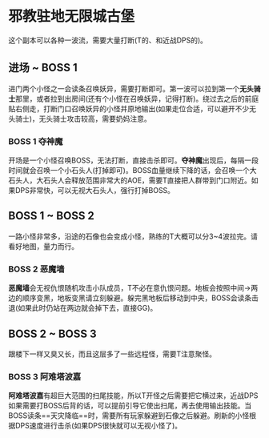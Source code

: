 #  邪教驻地无限城古堡

这个副本可以各种一波流，需要大量打断(<Role name="tank" />T的<Action name="下踢" />、<Action name="插言" />和<Role name="dps" />近战DPS的<Action name="扫腿" />)。

## 进场 ~ BOSS 1

进门两个小怪之一会读条召唤妖异，需要打断即可。第一波可以拉到第一个**无头骑士**那里，或者拉到出房间(还有个小怪在召唤妖异，记得打断)。绕过去之后的前庭贴右侧走，打断门口召唤妖异的小怪并原地输出(如果走位合适，可以避开不少无头骑士)，无头骑士攻击较高，需要<Role name="healer" />奶妈注意。

### BOSS 1 夺神魔
开场是一个小怪召唤BOSS，无法打断，直接击杀即可。**夺神魔**出现后，每隔一段时间就会召唤一个小石头人(打掉即可)。BOSS血量继续下降的话，会召唤一个大石头人，大石头人会释放范围非常大的AOE，需要T直接把人群带到门口附近。如果DPS非常快，可以无视大石头人，强行打掉BOSS。

## BOSS 1 ~ BOSS 2

一路小怪非常多，沿途的石像也会变成小怪，熟练的T大概可以分3~4波拉完。请看好地图，量力而行。

### BOSS 2 恶魔墙
**恶魔墙**会无视仇恨随机攻击小队成员，<Role name="tank" />T不必在意仇恨问题。地板会按照中间→两边的顺序变黑，地板变黑请立刻躲避。躲完黑地板后移动到中央，BOSS会读条击退(如果此时仍站在两边就会掉下去，直接GG)。

## BOSS 2 ~ BOSS 3

跟楼下一样又臭又长，而且这层多了一些远程怪，需要<Role name="tank" />T注意聚怪。

### BOSS 3 阿难塔波嘉

**阿难塔波嘉**有超巨大范围的扫尾技能，所以<Role name="tank" />T开怪之后需要把它横过来，<Role name="dps" />近战DPS如果需要打BOSS后背的话，可以提前引导它使出扫尾，再去使用输出技能。当BOSS读条==天灾降临==时，需要所有玩家躲避到石像之后躲避。刷新的小怪根据DPS速度进行击杀(如果DPS很快就可以无视小怪了)。